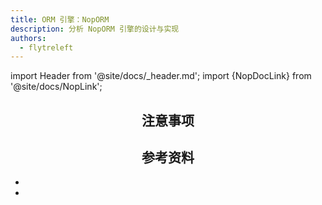 ```yaml
---
title: ORM 引擎：NopORM
description: 分析 NopORM 引擎的设计与实现
authors:
  - flytreleft
---
```


import Header from '@site/docs/\_header.md';
import {NopDocLink} from '@site/docs/NopLink';

<Header />

## 注意事项

## 参考资料

- <NopDocLink title="EQL 对象查询语言" path="/dev-guide/orm/eql.md" />
- <NopDocLink title="Nop 入门：极简数据访问层实现" path="/tutorial/simple/2-simple-dao.md" />
